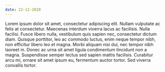 ```yaml
---
date: 22-12-2020
---
```

Lorem ipsum dolor sit amet, consectetur adipiscing elit. Nullam vulputate ac felis at consectetur. Maecenas interdum viverra lacus ac facilisis. Nulla facilisi. Fusce libero nulla, vestibulum quis sapien nec, consectetur dictum diam. Quisque porttitor, leo ac commodo luctus, enim neque tempor nibh, non efficitur libero leo et magna. Morbi aliquam nisi dui, nec tempor nibh laoreet in. Donec ac urna sit amet ligula condimentum tincidunt non a magna. Suspendisse semper lectus sed sapien mattis facilisis. Curabitur arcu mi, ornare sit amet ipsum eu, fermentum auctor tortor. Sed viverra convallis tortor.